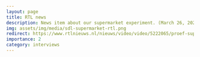 ```yaml
---
layout: page
title: RTL news 
description: News item about our supermarket experiment. (March 26, 2021) 
img: assets/img/media/sdl-supermarket-rtl.png 
redirect: https://www.rtlnieuws.nl/nieuws/video/video/5222065/proef-supermarkt-stoplicht-stippen-en-sensoren
importance: 2
category: interviews
---
```

